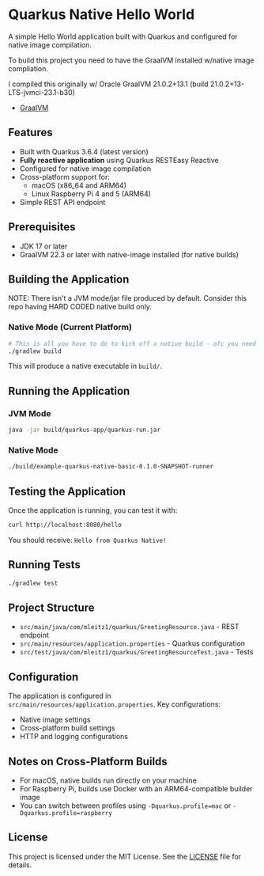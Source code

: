 # Quarkus Native Hello World

A simple Hello World application built with Quarkus and configured for native image compilation.

To build this project you need to have the GraalVM installed w/native image compliation.

I compiled this originally w/ Oracle GraalVM 21.0.2+13.1 (build 21.0.2+13-LTS-jvmci-23.1-b30)

* [GraalVM](https://www.graalvm.org/downloads/#)

## Features

- Built with Quarkus 3.6.4 (latest version)
- **Fully reactive application** using Quarkus RESTEasy Reactive
- Configured for native image compilation
- Cross-platform support for:
  - macOS (x86_64 and ARM64)
  - Linux Raspberry Pi 4 and 5 (ARM64)
- Simple REST API endpoint

## Prerequisites

- JDK 17 or later
- GraalVM 22.3 or later with native-image installed (for native builds)

## Building the Application

NOTE: There isn't a JVM mode/jar file produced by default. Consider this repo having HARD CODED native build only.

### Native Mode (Current Platform)

```bash
# This is all you have to do to kick off a native build - ofc you need to have GraalVM with the Native Image component
./gradlew build
```

This will produce a native executable in `build/`.

## Running the Application

### JVM Mode

```bash
java -jar build/quarkus-app/quarkus-run.jar
```

### Native Mode

```bash
./build/example-quarkus-native-basic-0.1.0-SNAPSHOT-runner
```

## Testing the Application

Once the application is running, you can test it with:

```bash
curl http://localhost:8080/hello
```

You should receive: `Hello from Quarkus Native!`

## Running Tests

```bash
./gradlew test
```

## Project Structure

- `src/main/java/com/mleitz1/quarkus/GreetingResource.java` - REST endpoint
- `src/main/resources/application.properties` - Quarkus configuration
- `src/test/java/com/mleitz1/quarkus/GreetingResourceTest.java` - Tests

## Configuration

The application is configured in `src/main/resources/application.properties`. Key configurations:

- Native image settings
- Cross-platform build settings
- HTTP and logging configurations

## Notes on Cross-Platform Builds

- For macOS, native builds run directly on your machine
- For Raspberry Pi, builds use Docker with an ARM64-compatible builder image
- You can switch between profiles using `-Dquarkus.profile=mac` or `-Dquarkus.profile=raspberry`

## License

This project is licensed under the MIT License. See the [LICENSE](LICENSE) file for details.
